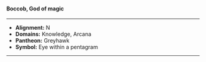 #### Boccob, God of magic
___

- **Alignment:** N
- **Domains:** Knowledge, Arcana
- **Pantheon:** Greyhawk
- **Symbol:** Eye within a pentagram
___
